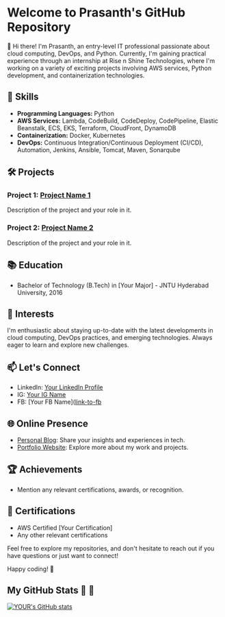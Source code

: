 
# Welcome to Prasanth's GitHub Repository

👋 Hi there! I'm Prasanth, an entry-level IT professional passionate about cloud computing, DevOps, and Python. Currently, I'm gaining practical experience through an internship at Rise n Shine Technologies, where I'm working on a variety of exciting projects involving AWS services, Python development, and containerization technologies.

## 🔧 Skills

- **Programming Languages:** Python
- **AWS Services:** Lambda, CodeBuild, CodeDeploy, CodePipeline, Elastic Beanstalk, ECS, EKS, Terraform, CloudFront, DynamoDB
- **Containerization:** Docker, Kubernetes
- **DevOps:** Continuous Integration/Continuous Deployment (CI/CD), Automation, Jenkins, Ansible, Tomcat, Maven, Sonarqube

## 🛠️ Projects

### Project 1: [Project Name 1](link-to-repo)
   Description of the project and your role in it.

### Project 2: [Project Name 2](link-to-repo)
   Description of the project and your role in it.

## 📚 Education

- Bachelor of Technology (B.Tech) in [Your Major] - JNTU Hyderabad University, 2016

## 🌱 Interests

I'm enthusiastic about staying up-to-date with the latest developments in cloud computing, DevOps practices, and emerging technologies. Always eager to learn and explore new challenges.

## 📫 Let's Connect

- LinkedIn: [Your LinkedIn Profile](link-to-linkedin)
- IG: [Your IG Name](link-to-ig)
- FB: [Your FB Name]([link-to-fb](https://www.facebook.com/profile.php?id=61554357963017)

## 🌐 Online Presence

- [Personal Blog](link-to-blog): Share your insights and experiences in tech.
- [Portfolio Website](link-to-portfolio): Explore more about my work and projects.

## 🏆 Achievements

- Mention any relevant certifications, awards, or recognition.

## 📖 Certifications

- AWS Certified [Your Certification]
- Any other relevant certifications

Feel free to explore my repositories, and don't hesitate to reach out if you have questions or just want to connect!

Happy coding! 🚀

## My GitHub Stats :rocket: :rocket:
[![YOUR's GitHub stats](https://github-readme-stats.vercel.app/api?username=venkat09docs&theme=vue-dark&show_icons=true)](https://github.com/anuraghazra/github-readme-stats)
